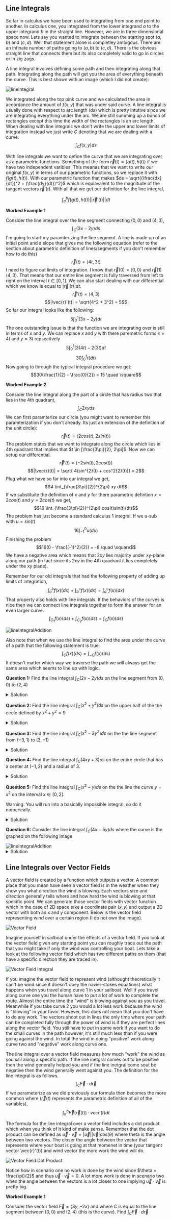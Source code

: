 ## Line Integrals
So far in calculus we have been used to integrating from one end point to another. In calculus one, you integrated from the lower integrand $a$ to the upper integrand $b$ in the straight line. However, we are in three dimensional space now. Lets say you wanted to integrate between the starting spot $(a,b)$ and $(c,d)$. Well that statement alone is completley ambigous. There are an infinate number of paths going to $(a,b)$ to $(c,d)$. There is the obvious straight line that connects them but its also completely valid to go in circles or in zig zags. 

A line integral involves defining some path and then integrating along that path. Integrating along the path will get you the area of everything beneath the curve. This is best shown with an image (which I did not create):

<img src="https://github.com/sackn/diffeq/blob/main/Images/lineIntegral.jpg" alt="lineIntegral">

We integrated along the top pink curve and we calculated the area in accordance the amount of $f(x,y)$ that was under said curve. A line integral is usually done with respect to arc length ($ds$) which is pretty intutive since we are integrating everything under the arc. We are still summing up a bunch of rectangles except this time the width of the rectangles is an arc length. When dealing with line integrals we don't write the upper and lower limits of integration instead we just write $C$ denoting that we are dealing with a curve. 
$$\int_{C} f(x,y)ds$$

With line integrals we want to define the curve that we are integrating over as a parametric functions. Something of the form $\vec{r}(t) = \langle g(t), h(t) \rangle$ if we have two independent varibles. This meanas that we want to write our original $f(x,y)$ in terms of our parametric functions, so we replace it with $f(g(t), h(t))$. With our parametric function that makes $ds = \sqrt{(\frac{dx}{dt})^2 + (\frac{dy}{dt})^2}$ which is equiavalent to the magnitude of the tangent vectors $\vec{r}'(t)$. With all that we get our definition for the line integral,

$$\int_{a}^{b} f(g(t), h(t))||\vec{r}'(t)||dt$$

**Worked Example 1**

Consider the line integral over the line segment connecting $(0,0)$ and $(4,3)$,
$$\int_{C} (3x-2y)ds$$
I'm going to start my paramterizing the line segment. A line is made up of an initial point and a slope that gives me the following equation (refer to the section about parametric definition of lines/segments if you don't remember how to do this) 
$$\vec{r}(t) = \langle 4t, 3t \rangle$$
I need to figure out limits of integration. I know that $\vec{r}(0) = \langle 0,0 \rangle$ and $\vec{r}(1) \langle 4,3 \rangle$. That means that our entire line segment is fully traversed from left to right on the interval $t \in [0,1]$. We can also start dealing with our differential which we know is equal to $|\vec{r}'(t)| dt$.
$$\vec{r}'(t) = \langle 4, 3\rangle$$
$$|\vec{r}'(t)| = \sqrt{4^2 + 3^2} = 5$$
So far our integral looks like the following:
$$5\int_{0}^{1} (3x-2y)dt$$
The one outstanding issue is that the function we are integrating over is still in terms of $x$ and $y$. We can replace $x$ and $y$ with there paremetric forms $x= 4t$ and $y=3t$ repsecitvely 
$$5\int_{0}^{1} (3(4t)-2(3t) dt$$
$$30\int_{0}^{1} t(dt)$$
Now going to through the typical integral procedure we get:
$$30(\frac{1}{2} - \frac{0}{2}) = 15 \quad \square$$


**Worked Example 2**

Consider the line integral along the part of a circle that has radius two that lies in the 4th quadrant,
$$\int_{C} 2xy ds$$
We can first paramterize our circle (you might want to remember this paramterization if you don't already. Its just an extension of the definition of the unit circle):
$$\vec{r}(t) = \langle 2cos(t), 2sin(t) \rangle$$
The problem states that we want to integrate along the circle which lies in 4th quadrant that implies that $t \in [\frac{3\pi}{2}, 2\pi]$. Now we can setup our differential.
$$\vec{r}'(t) = \langle -2sin(t), 2cos(t) \rangle$$
$$|\vec{r}(t)| = \sqrt{ 4(sin^{2}(t) + cos^2{2}(t))} = 2$$
Plug what we have so far into our integral we get,
$$4 \int_{\frac{3\pi}{2}}^{2\pi} xy dt$$
If we substituite the definition of $x$ and $y$ for there parametric defintion $x=2cos(t)$ and $y=2cos(t)$ we get,
$$16 \int_{\frac{3\pi}{2}}^{2\pi}  cos(t)sin(t)(dt)$$
The problem has just become a standard calculus 1 integral. If we u-sub with $u=sin(t)$
$$16 \int_{-1}^{0} u(du)$$
Finishing the problem 
$$16(0 - \frac{(-1)^2}{2}) = -8 \quad \square$$
We have a negative area which means that $2xy$ lies majority under xy-plane along our path (in fact since its $2xy$ in the 4th quadrant it lies completely under the xy plane).




Remember for our old integrals that had the following property of adding up limits of integration,
$$\int_{a}^{b} f(x)(dx) +\int_{b}^{c} f(x)(dx) = \int_{a}^{c} f(x)(dx) $$
That property also holds with line integrals. If the behaviors of the curves is nice then we can connect line integrals together to form the answer for an even larger curve. 
$$\int_{C_1} f(x)(ds) +\int_{C_2} f(x)(ds) = \int_{C} f(x)(ds)$$

<img src="https://github.com/sackn/diffeq/blob/main/Images/addingLineIntegral.png" alt="lineIntegralAddition">

Also note that when we use the line integral to find the area under the curve of a path that the following statement is true:
$$\int_{C} f(x)(ds) = \int_{-C} f(x)(ds)  $$
It doesn't matter which way we traverse the path we will always get the same area which seems to line up with logic.

**Question 1:** Find the line integral $\int_{C} (2x-2y)ds$ on the line segment from $(0,0)$ to $(2,4)$
<details>
  <summary>Solution</summary>
  <img src="https://github.com/sackn/diffeq/blob/main/Images/lineIntegral/image1.png" alt="Question 1">
</details>

**Question 2:** Find the line integral $\int_{C} (x^{2} + y^{2})ds$ on the upper half of the the circle defined by $x^{2} + y^{2} = 9$
<details>
  <summary>Solution</summary>
  <img src="https://github.com/sackn/diffeq/blob/main/Images/lineIntegral/image3.png" alt="Question 2">
</details>

**Question 3:** Find the line integral $\int_{C} (x^{2} - 2y^{2})ds$ on the the line segment from $(-3,1)$ to $(3,-1)$
<details>
  <summary>Solution</summary>
  <img src="https://github.com/sackn/diffeq/blob/main/Images/lineIntegral/image2.png" alt="Question 3">
</details>

**Question 4:** Find the line integral $\int_{C} (4xy + 3)ds$ on the entire circle that has a center at $(-1, 2)$ and a radius of 3.
<details>
  <summary>Solution</summary>
  <img src="https://github.com/sackn/diffeq/blob/main/Images/lineIntegral/image7.png" alt="Question 4">
</details>

**Question 5:** Find the line integral $\int_{C} (x^2 - y)ds$ on the the line the curve $y=x^{2}$ on the interval $x \in [0,2]$. 

Warning: You will run into a basically impossible integral, so do it numerically. 

<details>
  <summary>Solution</summary>
  <img src="https://github.com/sackn/diffeq/blob/main/Images/lineIntegral/image4.png" alt="Question 5">
</details>

**Question 6:** Consider the line integral $\int_{C} (4x-5y)ds$ where the curve is the graphed on the following image

<img src="https://github.com/sackn/diffeq/blob/main/Images/lineIntegralProblem.png" alt="lineIntegralAddition">

<details>
  <summary>Solution</summary>
  Note that in the problem $C_1$ refers to the semi-circle and $C_2$ refers to to the line segment.

  <img src="https://github.com/sackn/diffeq/blob/main/Images/lineIntegral/image6.png" alt="Question 6.a">

  <img src="https://github.com/sackn/diffeq/blob/main/Images/lineIntegral/image5.png" alt="Question 6.b">
  
</details>



## Line Integrals over Vector Fields
A vector field is created by a function which outputs a vector. A common place that you mean have seen a vector field is in the weather when they show you what direction the wind is blowing. Each vectors size and direction generally tells where and how hard the wind is blowing at that specific point. We can generate those vector fields with vector function which in the case of 2D space take a coordinate pair $(x,y)$ and output a 2D vector with both an x and y component. Below is the vector field representing wind over a certain region (I do not own the image).

<img src="https://github.com/sackn/diffeq/blob/main/Images/vectorField.jpg" alt="Vector Field">

Imagine yourself in sailboat under the effects of a vector field. If you look at the vector field given any starting point you can roughly trace out the path that you might take if only the wind was controlling your boat. Lets take a look at the following vector field which has two different paths on them (that have a specific direction they are traced in). 

<img src="https://github.com/sackn/diffeq/blob/main/Images/vectorFieldIntegral.png" alt="Vector Field Integral">

If you imagine the vector field to represent wind (althought theoretically it can't be wind since it doesn't obey the navier-stokes equations)  what happens when you travel along curve 1 in your sailboat. Well if you travel along curve one you the human have to put a lot of work to complete the route. Almost the entire time the "wind" is blowing against you as you travel. Meanwhile if you take curve 2 you would a lot less work because the wind is "blowing" in your favor. However, this does not mean that you don't have to do any work. The vectors shoot out in lines the only time where your path can be completed fully through the power of wind is if they are perfect lines along the vector field. You still have to put in some work if you want to do the small curves in the path however, it's still much less than if you were going against the wind. In total the wind in doing "positive" work along curve two and "negative" work along curve one. 

The line integral over a vector field measures how much "work" the wind as you sail along a specific path. If the line inetgral comes out to be positive then the wind generally helped you and if the line inetgral come sout be negative then the wind generally went against you. The definition for the line integral is as follows.
$$\int_{C} \vec{F} \cdot d\vec{r}$$
If we parameterize as we did previously our formula then becomes the more common where ($\vec{r}(t)$ represents the parametric definition of all of the variables),
$$\int_{a}^{b} \vec{F}(\vec{r}(t)) \cdot vec{r}'(t) dt$$

The formula for the line integral over a vector field includes a dot product which when you think of it kind of make sense. Remember that the dot product can be defined as $\vec{u} \cdot \vec{v} = |\vec{u}||\vec{v}|cos(\theta)$ where theta is the angle between two vectors. The closer the angle between the vector that represents where your boat is going at that momenet in time (your tangent vector \vec{r}'(t)) and wind vector the more work the wind will do.

<img src="https://github.com/sackn/diffeq/blob/main/Images/dotProductLineIntegral.png" alt="Vector Field Dot Product">

Notice how in scenario one no work is done by the wind since $\theta = \frac{\pi}{2}$ and thus $\vec{u} \cdot \vec{v} =0$. A lot more work is done in scenario two when the angle between the vectors is a lot closer to one implying $\vec{u} \cdot \vec{v}$ is pretty big.

**Worked Example 1**

Consider the vector field $\vec{F} = \langle 3y, -2x \rangle$ and where $C$ is equal to the line segment between $(0,0)$ and $(2,4)$ (this is the curve). Find $\int_{C} \vec{F} \cdot d\vec{r}$




